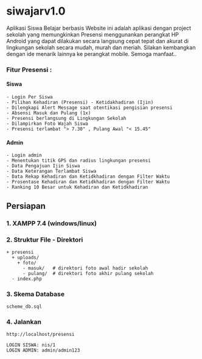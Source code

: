 # siwajarv1.0
Aplikasi Siswa Belajar berbasis Website ini adalah aplikasi dengan project sekolah yang memungkinkan Presensi menggunankan perangkat HP Android yang dapat dilakukan secara langsung cepat tepat dan akurat di lingkungan sekolah secara mudah, murah dan meriah. Silakan kembangkan dengan ide menarik lainnya ke perangkat mobile. 
Semoga manfaat..
### Fitur Presensi : 
#### Siswa
```
- Login Per Siswa
- Pilihan Kehadiran (Presensi) - Ketidakhadiran (Ijin)
- Dilengkapi Alert Message saat otentikasi pengisian presensi
- Absensi Masuk dan Pulang (1x)
- Presensi berlangsung di Lingkungan Sekolah
- Dilampirkan Foto Wajah Siswa
- Presensi terlambat "> 7.30" , Pulang Awal "< 15.45"
```
#### Admin
```
- Login admin
- Menentukan titik GPS dan radius lingkungan presensi
- Data Pengajuan Ijin Siswa
- Data Keterangan Terlambat Siswa
- Data Rekap Kehadiran dan Ketidkhadiran dengan Filter Waktu
- Prosentase Kehadiran dan Ketidkhadiran dengan Filter Waktu
- Ranking 10 Besar untuk Kehadiran dan Ketidkhadiran 

```

## Persiapan
### 1. XAMPP 7.4 (windows/linux)
### 2. Struktur File - Direktori
```
+ presensi
  + uploads/
    + foto/
      - masuk/   # direktori foto awal hadir sekolah  
      - pulang/  # direktori foto akhir pulang sekolah  
  - index.php
```
### 3. Skema Database
```
scheme_db.sql
```
### 4. Jalankan
```
http://localhost/presensi

LOGIN SISWA: nis/1
LOGIN ADMIN: admin/admin123 

